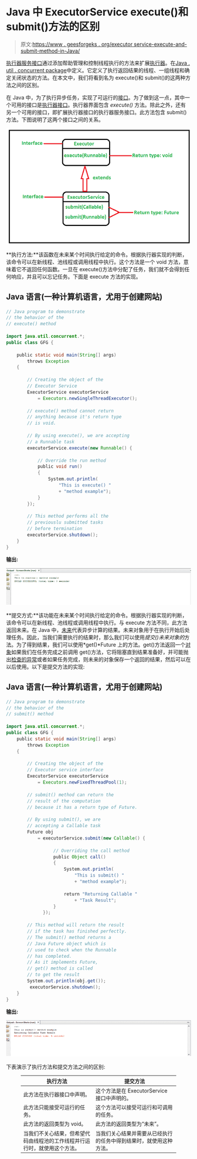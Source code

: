 # Java 中 ExecutorService execute()和 submit()方法的区别

> 原文:[https://www . geesforgeks . org/executor service-execute-and-submit-method-in-Java/](https://www.geeksforgeeks.org/difference-between-executorservice-execute-and-submit-method-in-java/)

[执行器服务接口](https://www.geeksforgeeks.org/java-util-concurrent-executorservice-interface-with-examples/)通过添加帮助管理和控制线程执行的方法来扩展[执行器](https://www.geeksforgeeks.org/java-util-concurrent-executor-interface-with-examples/)。在[Java . util . concurrent package](https://www.geeksforgeeks.org/tag/java-concurrent-package/)中定义。它定义了执行返回结果的线程、一组线程和确定关闭状态的方法。在本文中，我们将看到名为 execute()和 submit()的这两种方法之间的区别。

在 Java 中，为了执行异步任务，实现了可运行的[接口](https://www.geeksforgeeks.org/interfaces-in-java/)。为了做到这一点，其中一个可用的接口是[执行器接口](https://www.geeksforgeeks.org/java-util-concurrent-executor-interface-with-examples/)。执行器界面包含 *execute()* 方法。除此之外，还有另一个可用的接口，即扩展执行器接口的执行器服务接口。此方法包含 submit()方法。下图说明了这两个接口之间的关系。

[![](img/55c0bc737c7a000cb3c579023391a1e1.png)](https://media.geeksforgeeks.org/wp-content/uploads/20200603173523/execute-2.png)

**执行方法:**该函数在未来某个时间执行给定的命令。根据执行器实现的判断，该命令可以在新线程、池线程或调用线程中执行。这个方法是一个 void 方法，意味着它不返回任何函数。一旦在 execute()方法中分配了任务，我们就不会得到任何响应，并且可以忘记任务。下面是 execute 方法的实现。

## Java 语言(一种计算机语言，尤用于创建网站)

```java
// Java program to demonstrate
// the behavior of the
// execute() method

import java.util.concurrent.*;
public class GFG {

    public static void main(String[] args)
        throws Exception
    {

        // Creating the object of the
        // Executor Service
        ExecutorService executorService
            = Executors.newSingleThreadExecutor();

        // execute() method cannot return
        // anything because it's return type
        // is void.

        // By using execute(), we are accepting
        // a Runnable task
        executorService.execute(new Runnable() {

            // Override the run method
            public void run()
            {
                System.out.println(
                    "This is execute() "
                    + "method example");
            }
        });

        // This method performs all the
        // previouslu submitted tasks
        // before termination
        executorService.shutdown();
    }
}
```

**输出:**

[![](img/e837d376ed9e1ce434297a046696fade.png)](https://media.geeksforgeeks.org/wp-content/cdn-uploads/20200622105613/execute.png)

**提交方式:**该功能在未来某个时间执行给定的命令。根据执行器实现的判断，该命令可以在新线程、池线程或调用线程中执行。与 execute 方法不同，此方法返回未来。在 Java 中，[未来](https://www.geeksforgeeks.org/callable-future-java/)代表异步计算的结果。未来对象用于在执行开始后处理任务。因此，当我们需要执行的结果时，那么我们可以使用*提交()未来对象的*方法。为了得到结果，我们可以使用*get()*Future 上的方法。get()方法返回一个[对象](https://www.geeksforgeeks.org/classes-objects-java/)如果我们在任务完成之前调用 get()方法，它将阻塞直到结果准备好，并可能抛出[检查的异常](https://www.geeksforgeeks.org/types-of-exception-in-java-with-examples/)或者如果任务完成，则未来的对象保存一个返回的结果，然后可以在以后使用。以下是提交方法的实现:

## Java 语言(一种计算机语言，尤用于创建网站)

```java
// Java program to demonstrate
// the behavior of the
// submit() method

import java.util.concurrent.*;
public class GFG {
    public static void main(String[] args)
        throws Exception
    {

        // Creating the object of the
        // Executor service interface
        ExecutorService executorService
            = Executors.newFixedThreadPool(1);

        // submit() method can return the
        // result of the computation
        // because it has a return type of Future.

        // By using submit(), we are
        // accepting a Callable task
        Future obj
            = executorService.submit(new Callable() {

                  // Overriding the call method
                  public Object call()
                  {
                      System.out.println(
                          "This is submit() "
                          + "method example");

                      return "Returning Callable "
                          + "Task Result";
                  }
              });

        // This method will return the result
        // if the task has finished perfectly.
        // The submit() method returns a
        // Java Future object which is
        // used to check when the Runnable
        // has completed.
        // As it implements Future,
        // get() method is called
        // to get the result
        System.out.println(obj.get());
         executorService.shutdown();
    }
}
```

**输出:**

[![](img/01dfbf1f86f2ccf982635faf40f7b5e0.png)](https://media.geeksforgeeks.org/wp-content/cdn-uploads/20200622105633/submit.png)

下表演示了执行方法和提交方法之间的区别:

<figure class="table">

| 执行方法 | 提交方法 |
| --- | --- |
| 此方法在执行器接口中声明。 | 这个方法是在 ExecutorService 接口中声明的。 |
| 此方法只能接受可运行的任务。 | 这个方法可以接受可运行和可调用的任务。 |
| 此方法的返回类型为 void。 | 此方法的返回类型为“未来”。 |
| 当我们不关心结果，但希望代码由线程池的工作线程并行运行时，就使用这个方法。 | 当我们关心结果并需要从已经执行的任务中得到结果时，就使用这种方法。 |

</figure>